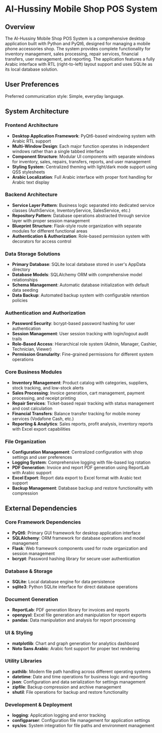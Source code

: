 # Al-Hussiny Mobile Shop POS System

## Overview

The Al-Hussiny Mobile Shop POS System is a comprehensive desktop application built with Python and PyQt6, designed for managing a mobile phone accessories shop. The system provides complete functionality for inventory management, sales processing, repair services, financial transfers, user management, and reporting. The application features a fully Arabic interface with RTL (right-to-left) layout support and uses SQLite as its local database solution.

## User Preferences

Preferred communication style: Simple, everyday language.

## System Architecture

### Frontend Architecture
- **Desktop Application Framework**: PyQt6-based windowing system with Arabic RTL support
- **Multi-Window Design**: Each major function operates in independent windows rather than a single tabbed interface
- **Component Structure**: Modular UI components with separate windows for inventory, sales, repairs, transfers, reports, and user management
- **Styling System**: Centralized theming with light/dark mode support using QSS stylesheets
- **Arabic Localization**: Full Arabic interface with proper font handling for Arabic text display

### Backend Architecture
- **Service Layer Pattern**: Business logic separated into dedicated service classes (AuthService, InventoryService, SalesService, etc.)
- **Repository Pattern**: Database operations abstracted through service layer with proper session management
- **Blueprint Structure**: Flask-style route organization with separate modules for different functional areas
- **Authentication & Authorization**: Role-based permission system with decorators for access control

### Data Storage Solutions
- **Primary Database**: SQLite local database stored in user's AppData directory
- **Database Models**: SQLAlchemy ORM with comprehensive model relationships
- **Schema Management**: Automatic database initialization with default data seeding
- **Data Backup**: Automated backup system with configurable retention policies

### Authentication and Authorization
- **Password Security**: bcrypt-based password hashing for user authentication
- **Session Management**: User session tracking with login/logout audit trails
- **Role-Based Access**: Hierarchical role system (Admin, Manager, Cashier, Technician, Viewer)
- **Permission Granularity**: Fine-grained permissions for different system operations

### Core Business Modules
- **Inventory Management**: Product catalog with categories, suppliers, stock tracking, and low-stock alerts
- **Sales Processing**: Invoice generation, cart management, payment processing, and receipt printing
- **Repair Services**: Ticket-based repair tracking with status management and cost calculation
- **Financial Transfers**: Balance transfer tracking for mobile money services (Vodafone Cash, etc.)
- **Reporting & Analytics**: Sales reports, profit analysis, inventory reports with Excel export capabilities

### File Organization
- **Configuration Management**: Centralized configuration with shop settings and user preferences
- **Logging System**: Comprehensive logging with file-based log rotation
- **PDF Generation**: Invoice and report PDF generation using ReportLab with Arabic support
- **Excel Export**: Report data export to Excel format with Arabic text support
- **Backup Management**: Database backup and restore functionality with compression

## External Dependencies

### Core Framework Dependencies
- **PyQt6**: Primary GUI framework for desktop application interface
- **SQLAlchemy**: ORM framework for database operations and model management
- **Flask**: Web framework components used for route organization and session management
- **bcrypt**: Password hashing library for secure user authentication

### Database & Storage
- **SQLite**: Local database engine for data persistence
- **sqlite3**: Python SQLite interface for direct database operations

### Document Generation
- **ReportLab**: PDF generation library for invoices and reports
- **openpyxl**: Excel file generation and manipulation for report exports
- **pandas**: Data manipulation and analysis for report processing

### UI & Styling
- **matplotlib**: Chart and graph generation for analytics dashboard
- **Noto Sans Arabic**: Arabic font support for proper text rendering

### Utility Libraries
- **pathlib**: Modern file path handling across different operating systems
- **datetime**: Date and time operations for business logic and reporting
- **json**: Configuration and data serialization for settings management
- **zipfile**: Backup compression and archive management
- **shutil**: File operations for backup and restore functionality

### Development & Deployment
- **logging**: Application logging and error tracking
- **configparser**: Configuration file management for application settings
- **sys/os**: System integration for file paths and environment management